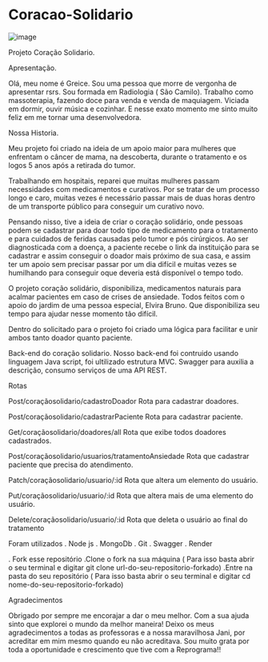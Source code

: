 # Coracao-Solidario

![image](https://user-images.githubusercontent.com/83043344/207906892-fd6acfad-198d-42c4-9fae-cd4a1d9c8b75.png)


Projeto Coração Solidario.

Apresentação.

Olá, meu nome é Greice. Sou uma pessoa que morre de vergonha de apresentar rsrs. Sou formada em Radiologia ( São Camilo). Trabalho como massoterapia, fazendo doce para venda e venda de maquiagem. Viciada em dormir, ouvir música e cozinhar. E nesse exato momento me sinto muito feliz em me tornar uma desenvolvedora.

Nossa Historia.

Meu projeto foi criado na ideia de um apoio maior para mulheres que enfrentam o câncer de mama, na descoberta, durante o tratamento e os logos 5 anos após a retirada do tumor.

Trabalhando em hospitais, reparei que muitas mulheres passam necessidades com medicamentos e curativos. Por se tratar de um processo longo e caro, muitas vezes é necessário passar mais de duas horas dentro de um transporte público para conseguir um curativo novo.

Pensando nisso, tive a ideia de criar o coração solidário, onde pessoas podem se cadastrar para doar todo tipo de medicamento para o tratamento e para cuidados de feridas causadas pelo tumor e pós cirúrgicos. Ao ser diagnosticada com a doença, a paciente recebe o link da instituição para se cadastrar e assim conseguir o doador mais próximo de sua casa, e assim ter um apoio sem precisar passar por um dia difícil e muitas vezes se humilhando para conseguir oque deveria está disponível o tempo todo.

O projeto coração solidário, disponibiliza, medicamentos naturais para acalmar pacientes em caso de crises de ansiedade. Todos feitos com o apoio do jardim de uma pessoa especial, Elvira Bruno. Que disponibiliza seu tempo para ajudar nesse momento tão difícil.

Dentro do solicitado para o projeto foi criado uma lógica para facilitar e unir ambos tanto doador quanto paciente.

Back-end do coração solidario.
Nosso back-end foi contruido usando linguagem Java script, foi ultilizado estrutura MVC. Swagger para
auxilia a descrição, consumo serviços de uma API REST.

Rotas

Post/coraçãosolidario/cadastroDoador
Rota para cadastrar doadores.

Post/coraçãosolidario/cadastrarPaciente
Rota para cadastrar paciente.

Get/coraçãosolidario/doadores/all
Rota que exibe todos doadores cadastrados.

Post/coraçãosolidario/usuarios/tratamentoAnsiedade
Rota que cadastrar paciente que precisa do atendimento.

Patch/coraçãosolidario/usuario/:id
Rota que altera um elemento do usuário.

Put/coraçãosolidario/usuario/:id
Rota que altera mais de uma elemento do usuário.

Delete/coraçãosolidario/usuario/:id
Rota que deleta o usuário ao final do tratamento

Foram utilizados
. Node js
. MongoDb
. Git
. Swagger
. Render

. Fork esse repositório
.Clone o fork na sua máquina ( Para isso basta abrir o seu terminal e digitar
git clone url-do-seu-repositorio-forkado)
.Entre na pasta do seu repositório ( Para isso basta abrir o seu terminal e digitar
cd nome-do-seu-repositorio-forkado)

Agradecimentos

Obrigado por sempre me encorajar a dar o meu melhor. Com a sua ajuda sinto que explorei o mundo da melhor maneira! Deixo os meus agradecimentos a todas as professoras e a nossa maravilhosa Jani, por acreditar em mim mesmo quando eu não acreditava.
Sou muito grata por toda a oportunidade e crescimento que tive com a Reprograma!!
